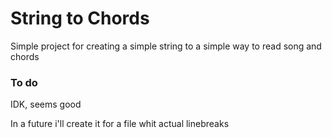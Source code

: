 # String to Chords

Simple project for creating a simple string to a simple way to read song and chords

### To do

IDK, seems good

In a future i'll create it for a file whit actual linebreaks